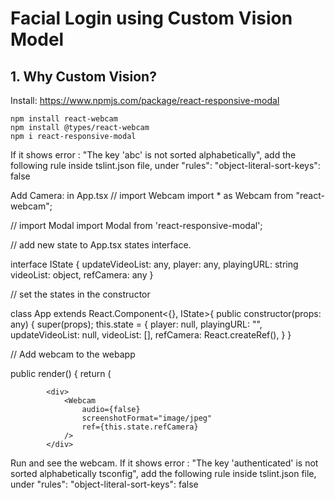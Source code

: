# Facial Login using Custom Vision Model

## 1. Why Custom Vision?

Install:
https://www.npmjs.com/package/react-responsive-modal

`npm install react-webcam`    
`npm install @types/react-webcam`   
`npm i react-responsive-modal`

If it shows error : "The key 'abc' is not sorted alphabetically", add the following rule inside tslint.json file, under "rules":
"object-literal-sort-keys": false


Add Camera: in App.tsx
//  import Webcam
import * as Webcam from "react-webcam";

// import Modal
import Modal from 'react-responsive-modal';

// add new state to App.tsx states interface.

interface IState {
    updateVideoList: any,
    player: any,
    playingURL: string
    videoList: object,
    refCamera: any
}

//  set the states in the constructor

class App extends React.Component<{}, IState>{
    public constructor(props: any) {
        super(props);
        this.state = {
            player: null,
            playingURL: "",
            updateVideoList: null,
            videoList: [],
            refCamera: React.createRef(),
        }
    }

// Add webcam to the webapp

public render() {
        return (<div>

            <div>
                <Webcam
                    audio={false}
                    screenshotFormat="image/jpeg"
                    ref={this.state.refCamera}
                />
            </div>

Run and see the webcam.
If it shows error : "The key 'authenticated' is not sorted alphabetically tsconfig", add the following rule inside tslint.json file, under "rules":
"object-literal-sort-keys": false
